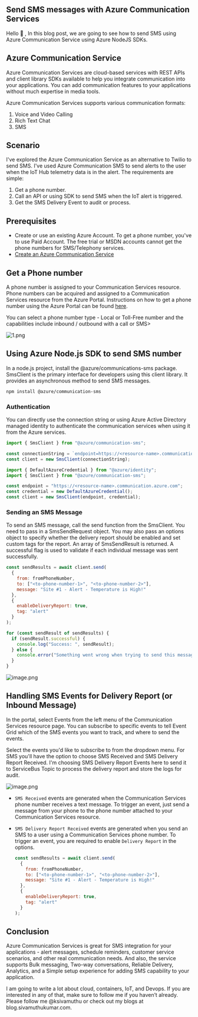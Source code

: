 ## Send SMS messages with Azure Communication Services

Hello 👋 , In this blog post, we are going to see how to send SMS using Azure Communication Service using Azure NodeJS SDKs. 

## Azure Communication Service

Azure Communication Services are cloud-based services with REST APIs and client library SDKs available to help you integrate communication into your applications. You can add communication features to your applications without much expertise in media tools.

Azure Communication Services supports various communication formats:

1. Voice and Video Calling
2. Rich Text Chat
3. SMS

## Scenario

I've explored the Azure Communication Service as an alternative to Twilio to send SMS. I've used Azure Communication SMS to send alerts to the user when the IoT Hub telemetry data is in the alert. The requirements are simple: 

1. Get a phone number.
2. Call an API or using SDK to send SMS when the IoT alert is triggered.
3. Get the SMS Delivery Event to audit or process.

## Prerequisites

- Create or use an existing Azure Account. To get a phone number, you've to use Paid Account. The free trial or MSDN accounts cannot get the phone numbers for SMS/Telephony services.
- [Create an Azure Communication Service](https://docs.microsoft.com/en-us/azure/communication-services/quickstarts/create-communication-resource?tabs=windows&pivots=platform-azp)

## Get a Phone number

A phone number is assigned to your Communication Services resource. Phone numbers can be acquired and assigned to a Communication Services resource from the Azure Portal. Instructions on how to get a phone number using the Azure Portal can be found [here](https://docs.microsoft.com/en-us/azure/communication-services/quickstarts/telephony-sms/get-phone-number?pivots=platform-azp).

You can select a phone number type - Local or Toll-Free number and the capabilities include inbound / outbound with a call or SMS>

![1.png](https://cdn.hashnode.com/res/hashnode/image/upload/v1629861049952/Kyr1sErmj.png)

## Using Azure Node.js SDK to send SMS number

In a node.js project, install the @azure/communications-sms package. SmsClient is the primary interface for developers using this client library. It provides an asynchronous method to send SMS messages.

```bash
npm install @azure/communication-sms
```

### Authentication

You can directly use the connection string or using Azure Active Directory managed identity to authenticate the communication services when using it from the Azure services. 

```jsx
import { SmsClient } from "@azure/communication-sms";

const connectionString = `endpoint=https://<resource-name>.communication.azure.com/;accessKey=<Base64-Encoded-Key>`;
const client = new SmsClient(connectionString);
```

```jsx
import { DefaultAzureCredential } from "@azure/identity";
import { SmsClient } from "@azure/communication-sms";

const endpoint = "https://<resource-name>.communication.azure.com";
const credential = new DefaultAzureCredential();
const client = new SmsClient(endpoint, credential);
```

### Sending an SMS Message

To send an SMS message, call the send function from the SmsClient. You need to pass in a SmsSendRequest object. You may also pass an options object to specify whether the delivery report should be enabled and set custom tags for the report. An array of SmsSendResult is returned. A successful flag is used to validate if each individual message was sent successfully.

```jsx
const sendResults = await client.send(
  {
    from: fromPhoneNumber, 
    to: ["<to-phone-number-1>", "<to-phone-number-2>"],
    message: "Site #1 - Alert - Temperature is High!"
  },
  {
    enableDeliveryReport: true,
    tag: "alert"
  }
);

for (const sendResult of sendResults) {
  if (sendResult.successful) {
    console.log("Success: ", sendResult);
  } else {
    console.error("Something went wrong when trying to send this message: ", sendResult);
  }
}
```

![image.png](https://cdn.hashnode.com/res/hashnode/image/upload/v1629861136760/1fCeV3VRI.png)

## Handling SMS Events for Delivery Report (or Inbound Message)

In the portal, select Events from the left menu of the Communication Services resource page. You can subscribe to specific events to tell Event Grid which of the SMS events you want to track, and where to send the events. 

Select the events you'd like to subscribe to from the dropdown menu. For SMS you'll have the option to choose SMS Received and SMS Delivery Report Received. I'm choosing SMS Delivery Report Events here to send it to ServiceBus Topic to process the delivery report and store the logs for audit.

![image.png](https://cdn.hashnode.com/res/hashnode/image/upload/v1629861174636/zCzgZLZIX.png)

- `SMS Received` events are generated when the Communication Services phone number receives a text message. To trigger an event, just send a message from your phone to the phone number attached to your Communication Services resource.
- `SMS Delivery Report Received` events are generated when you send an SMS to a user using a Communication Services phone number. To trigger an event, you are required to enable `Delivery Report` in the options.

    ```jsx
    const sendResults = await client.send(
      {
        from: fromPhoneNumber, 
        to: ["<to-phone-number-1>", "<to-phone-number-2>"],
        message: "Site #1 - Alert - Temperature is High!"
      },
      {
        enableDeliveryReport: true,
        tag: "alert"
      }
    );
    ```

## Conclusion

Azure Communication Services is great for SMS integration for your applications - alert messages, schedule reminders, customer service scenarios, and other real communication needs. And also, the service supports Bulk messaging, Two-way conversations, Reliable Delivery, Analytics, and a Simple setup experience for adding SMS capability to your application.

I am going to write a lot about cloud, containers, IoT, and Devops. If you are interested in any of that, make sure to follow me if you haven’t already. Please follow me @ksivamuthu or check out my blogs at blog.sivamuthukumar.com.